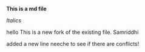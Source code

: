 **This is a md file**

_Italics_

hello
This is a new fork of the existing file.
Samriddhi

added a new line neeche to see if there are conflicts!
